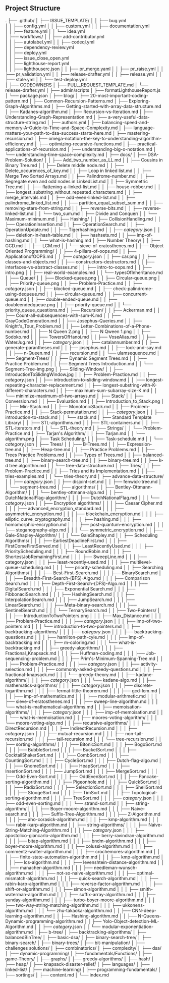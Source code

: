 ## Project Structure

.
├── .github/
│   ├── ISSUE_TEMPLATE/
│   │   ├── bug.yml    
│   │   ├── config.yml
│   │   ├── custom.yml
│   │   ├── documentation.yml      
│   │   ├── feature.yml
│   │   └── idea.yml         
│   ├── workflows/
│   │   ├── add-contributor.yml    
│   │   ├── autolabel.yml
│   │   ├── codeql.yml   
│   │   ├── dependency-review.yml   
│   │   ├── deploy.yml            
│   │   ├── issue_close_open.yml                 
│   │   ├── lighthouse-report.yml  
│   │   ├── lighthouserc.json
│   │   ├── pr_merge.yaml
│   │   ├── pr_raise.yml
│   │   ├── pr_validation.yml
│   │   ├── release-drafter.yml
│   │   ├── release.yml
│   │   ├── stale.yml
│   │   └── test-deploy.yml   
│   ├── CODEOWNERS
│   ├── PULL_REQUEST_TEMPLATE.md
│   └── release-drafter.yml
│
├── admin/scripts
│   ├── formatLighthouseReport.js
│   └── package.json
│
├── blog/
│   ├── 20-most-important-coding-pattern.md
│   ├── Common-Recursion-Patterns.md
│   ├── Exploring-Graph-Algorithms.md
│   ├── Getting-started-with-array-data-structure.md
│   ├── Kadanes-algorithm.md
│   ├── Recursion-vs-Iteration.md
│   ├── Understanding-Graph-Representation.md
│   ├── a-very-useful-data-structure-string.md
│   ├── authors.yml
│   ├── balancing-speed-and-memory-A-Guide-to-Time-and-Space-Complexity.md
│   ├── language-matters-your-path-to-dsa-success-starts-here.md
│   ├── mastering-recursion.md
│   ├── omega-notation-the-key-to-understanding-algorithm-efficiency.md
│   ├── optimizing-recursive-functions.md
│   ├── practical-applications-of-recursion.md
│   ├── understanding-big-o-notation.md
│   └── understanding-time-space-complexity.md
│
├── docs/
│   ├── DSA-Problem-Solution/
│   │   ├── Add_two_number_as_LL.md
│   │   ├── Cousins in Binary Tree.md
│   │   ├── Delete middle node.md
│   │   ├── Delete_occurences_of_key.md
│   │   ├── Loop in linked list.md
│   │   ├── Merge Two Sorted Arrays.md
│   │   ├── Palindrome-number.md
│   │   ├── Segregate even and odd nodes in LinkedList.md
│   │   ├── Symmetric Tree.md
│   │   ├── flattening-a-linked-list.md
│   │   ├── house-robber.md
│   │   ├── longest_substring_without_repeated_characters.md
│   │   ├── merge_intervals.md
│   │   ├── odd-even-linked-list.md
│   │   ├── palindrome_linked_list.md
│   │   ├── partition_equal_subset_sum.md
│   │   ├── removing-stars-from-string.md
│   │   ├── reverse-bits.md
│   │   ├── reverse-linked-list.md
│   │   └── two_sum.md
│   ├── Divide and Conquer/
│   │   └── Maximum-minimum.md
│   ├── Hashing/
│   │   ├── CollisionHandling.md
│   │   ├── OperationInsertion.md
│   │   ├── OperationSearch.md
│   │   ├── OperationUpdate.md
│   │   ├── Tigerhashing.md
│   │   ├── _category_.json
│   │   ├── deletion-in-hash-table.md
│   │   ├── hashsets.md
│   │   ├── imp-of-hashing.md
│   │   └── what-is-hashing.md
│   ├── Number Theory/
│   │   ├── GCD.md
│   │   ├── LCM.md
│   │   └── sieve-of-eratosthenes.md
│   ├── Object Oriented Programming/
│   │   ├── 4-pillars-of-oops.md
│   │   ├── ApplicationofOOPS.md
│   │   ├── _category_.json
│   │   ├── car.png
│   │   ├── classes-and-objects.md
│   │   ├── constructors-destructors.md
│   │   ├── interfaces-vs-abstract-classes.md
│   │   ├── intro-to-oops.md
│   │   ├── intro.png
│   │   ├── real-world-examples.md
│   │   └── typesOfInheritance.md
│   ├── Queue/
│   │   ├── Blocked-queue.png
│   │   ├── Circular-queue.png
│   │   ├── Priority-queue.png
│   │   ├── Problem-Practice.md
│   │   ├── _category_.json
│   │   ├── blocked-queue.md
│   │   ├── check-palindrome-using-dequeue.md
│   │   ├── circular-queue.md
│   │   ├── concurrent-queue.md
│   │   ├── double-ended-queue.md
│   │   ├── doubleendedqueue.png
│   │   ├── priority-queue.md
│   │   └── priority_queue_questions.md
│   ├── Recursion/
│   │   ├── Ackerman.md
│   │   ├── Count-all-subsequences-with-sum-K.md
│   │   ├── GrayCodeGeneration.md
│   │   ├── Josephus-Queries.md
│   │   ├── Knight's_Tour_Problem.md
│   │   ├── Letter-Combinations-of-a-Phone-number.md
│   │   ├── N Queen 2.png
│   │   ├── N Qween 1.png
│   │   ├── Sodoko.md
│   │   ├── TowersOfHanoi.md
│   │   ├── VoseAlias.md
│   │   ├── WaterJug.md
│   │   ├── _category_.json
│   │   ├── catalannumber.md
│   │   ├── generate-parantheses.md
│   │   ├── josephus.md
│   │   ├── look-and-say.md
│   │   ├── n-Queen.md
│   │   ├── recursion.md
│   │   └── ulamsequence.md
│   ├── Segment-Trees/
│   │   ├── Dynamic Segment Trees.md
│   │   ├── Practice Problem.md
│   │   ├── Segment Trees Introduction.md
│   │   └── Segment-Tree-img.png
│   ├── Sliding-Window/
│   │   ├── IntroductionToSlidingWindow.jpg
│   │   ├── Problem-Practice.md
│   │   ├── _category_.json
│   │   ├── introduction-to-sliding-window.md
│   │   ├── longest-repeating-character-replacement.md
│   │   ├── longest-substring-with-K-different-characters.md
│   │   ├── maximum-sum-subarray-size-K.md
│   │   └── minimize-maximum-of-two-arrays.md
│   ├── Stack/
│   │   ├── Conversion.md
│   │   ├── Evaluation.md
│   │   ├── Introduction_to_Stack.png
│   │   ├── Min-Stack.md
│   │   ├── MonotonicStack.md
│   │   ├── Problem-Practice.md
│   │   ├── Stack-permutation.md
│   │   ├── _category_.json
│   │   ├── introduction-to-stack.md
│   │   └── stack.md
│   ├── Standard Template Library/
│   │   ├── STL-algorithms.md
│   │   ├── STL-containers.md
│   │   ├── STL-iterators.md
│   │   └── STL-theory.md
│   ├── Strings/
│   │   └── Problem-Practice.md
│   ├── Tarjan's Algorithm/
│   │   ├── Tarjan.md
│   │   └── algorithm.png
│   ├── Task Scheduling/
│   │   ├── Task-schedule.md
│   │   └── _category_.json
│   ├── Trees/
│   │   ├── B-Trees.md
│   │   ├── Expression-tree.md
│   │   ├── Heap-tree.md
│   │   ├── Practice Problems.md
│   │   ├── Trees Practice Problems.md
│   │   ├── Types of Trees.md
│   │   ├── balanced-tree.md
│   │   ├── binary-search-tree.md
│   │   ├── binary-tree.md
│   │   ├── k-d tree algorithm.md
│   │   └── tree-data-structure.md
│   ├── Tries/
│   │   ├── Problem-Practice.md
│   │   ├── Tries and its Implementation.md
│   │   ├── tries-examples.md
│   │   └── tries-theory.md
│   ├── advance-data-structure/
│   │   ├── _category_.json
│   │   ├── disjoint-set.md
│   │   ├── fenwick-tree.md
│   │   └── segment-tree.md
│   ├── algorithms/
│   │   ├── Bentley-Ottmann-Algorithm/
│   │   │   └── bentley-ottmann-algo.md
│   │   ├── DutchNationalFlag-algorithm/
│   │   │   ├── DutchNationalFlag.md
│   │   │   └── _category_.json
│   │   ├── Encryption algorithms/
│   │   │   ├── Caesar Cipher.md
│   │   │   ├── advanced_encryption_standard.md
│   │   │   ├── asymmetric_encryption.md
│   │   │   ├── blockchain_encryption.md
│   │   │   ├── elliptic_curve_cryptography.md
│   │   │   ├── hashing.md
│   │   │   ├── homomorphic-encryption.md
│   │   │   ├── post-quantum-encryption.md
│   │   │   ├── steganography-algo.md
│   │   │   └── symmetric_encryption.md
│   │   ├── Gale-Shapley-Algorithm/
│   │   │   └── GaleShapley.md
│   │   ├── Scheduling Algorithms/
│   │   │   ├── EarliestDeadlineFirst.md
│   │   │   ├── FirstComeFirstServed.md
│   │   │   ├── LeastRecentlyUsed.md
│   │   │   ├── PriorityScheduling.md
│   │   │   ├── RoundRobin.md
│   │   │   ├── ShortestJobRemainingFirst.md
│   │   │   ├── SweepLine.md
│   │   │   ├── category.json
│   │   │   ├── least-recently-used.md
│   │   │   ├── multilevel-queue-scheduling.md
│   │   │   └── priority-scheduling.md
│   │   ├── Searching Algorithms/
│   │   │   ├── Best-First-Search.md
│   │   │   ├── BinarySearch.md
│   │   │   ├── Breadth-First-Search-(BFS)-Algo.md
│   │   │   ├── Comparison Search.md
│   │   │   ├── Depth-First-Search-(DFS)-Algo.md
│   │   │   ├── DigitalSearch.md
│   │   │   ├── Exponential Search.md
│   │   │   ├── FibbonaciSearch.md
│   │   │   ├── HashingSearch.md
│   │   │   ├── InterpolationSearch.md
│   │   │   ├── JumpSearch.md
│   │   │   ├── LinearSearch.md
│   │   │   ├── Meta-binary-search.md
│   │   │   ├── SentinelSearch.md
│   │   │   └── TernarySearch.md
│   │   ├── Two-Pointers/
│   │   │   ├── IntroductionToTwoPointers.png
│   │   │   ├── Max_Distance.md
│   │   │   ├── Problem-Practice.md
│   │   │   ├── _category_.json
│   │   │   ├── imp-of-two-pointers.md
│   │   │   └── introduction-to-two-pointers.md
│   │   ├── backtracking-algorithms/
│   │   │   ├── _category_.json
│   │   │   ├── backtracking-questions.md
│   │   │   ├── hamilton-path-cyle.md
│   │   │   ├── imp-of-backtracking.md
│   │   │   ├── m-coloring.md
│   │   │   └── what-is-backtracking.md
│   │   ├── greedy-algorithms/
│   │   │   ├── Fractional_Knapsack.md
│   │   │   ├── Huffman-coding.md
│   │   │   ├── Job-sequencing-problem.md
│   │   │   ├── Prim's-Minimum-Spanning-Tree.md
│   │   │   ├── Problem-Practice.md
│   │   │   ├── _category_.json
│   │   │   ├── activity-selection.md
│   │   │   ├── commonly-asked-greedy-questions.md
│   │   │   ├── fractional-knapsack.md
│   │   │   └── greedy-theory.md
│   │   ├── kadane-algorithm/
│   │   │   ├── _category_.json
│   │   │   └── kadane-algo.md
│   │   ├── mathematics-algorithms/
│   │   │   ├── _category_.json
│   │   │   ├── discrete-logarithm.md
│   │   │   ├── fermat-little-theorem.md
│   │   │   ├── gcd-lcm.md
│   │   │   ├── imp-of-mathematics.md
│   │   │   ├── modular-arithmetic.md
│   │   │   ├── sieve-of-eratosthenes.md
│   │   │   ├── sweep-line-algorithm.md
│   │   │   └── what-is-mathematical-algorithms.md
│   │   ├── memoisation-algorithms/
│   │   │   ├── _category_.json
│   │   │   ├── imp-of-memoisation.md
│   │   │   └── what-is-memoisation.md
│   │   ├── moores-voting-algorithm/
│   │   │   └── moore-voting-algo.md
│   │   ├── recursive-algorithms/
│   │   │   ├── DirectRecursion.md
│   │   │   ├── IndirectRecursion.md
│   │   │   ├── _category_.json
│   │   │   ├── mutual-recursion.md
│   │   │   ├── non-tail-recursion.md
│   │   │   ├── tail-recursion.md
│   │   │   └── tree-recursion.md
│   │   ├── sorting-algorithms/
│   │   │   ├── BitonicSort.md
│   │   │   ├── BogoSort.md
│   │   │   ├── BubbleSort.md
│   │   │   ├── BucketSort.md
│   │   │   ├── CocktailShakerSort.md
│   │   │   ├── CombSort.md
│   │   │   ├── CountingSort.md
│   │   │   ├── CycleSort.md
│   │   │   ├── Dutch-flag-algo.md
│   │   │   ├── GnomeSort.md
│   │   │   ├── HeapSort.md
│   │   │   ├── InsertionSort.md
│   │   │   ├── JumpSort.md
│   │   │   ├── MergeSort.md
│   │   │   ├── Odd-Even-Sort.md
│   │   │   ├── OddEvenSort.md
│   │   │   ├── Pancake-sorting-algorithm.md
│   │   │   ├── Pigeonhole.md
│   │   │   ├── QuickSort.md
│   │   │   ├── RadixSort.md
│   │   │   ├── SelectionSort.md
│   │   │   ├── ShellSort.md
│   │   │   ├── StoogeSort.md
│   │   │   ├── TimSort.md
│   │   │   ├── Topological-sorting-algorithm.md
│   │   │   ├── TreeSort.md
│   │   │   ├── _category_.json
│   │   │   ├── odd-even-sorting.md
│   │   │   └── strand-sort.md
│   │   ├── string-algorithm/
│   │   │   ├── Boyer-moore-algorithm.md
│   │   │   ├── Naive-search.md
│   │   │   ├── Suffix-Tree-Algorithm.md
│   │   │   ├── Z-Algorithm.md
│   │   │   ├── aho-corasick-algorithm.md
│   │   │   ├── kmp-algorithm.md
│   │   │   └── rabin-karp-algorithm.md
│   │   ├── string-algorithms/
│   │   │   ├── Naive-String-Matching-Algorithm.md
│   │   │   ├── _category_.json
│   │   │   ├── apostolico-giancarlo-algorithm.md
│   │   │   ├── berry-ravindran-algorithm.md
│   │   │   ├── bitap-algorithm.md
│   │   │   ├── bndm-algorithm.md
│   │   │   ├── boyer-moore-algorithm.md
│   │   │   ├── colussi-algorithm.md
│   │   │   ├── commentz-walter-algorithm.md
│   │   │   ├── crochemores-algorithm.md
│   │   │   ├── finite-state-automation-algorithm.md
│   │   │   ├── kmp-algorithm.md
│   │   │   ├── lcs-algorithm.md
│   │   │   ├── levenshtein-distance-algorithm.md
│   │   │   ├── manacher-algorithm.md
│   │   │   ├── needleman-wunsch-algorithm.md
│   │   │   ├── not-so-naive-algorithm.md
│   │   │   ├── optimal-mismatch-algorithm.md
│   │   │   ├── quick-search-algorithm.md
│   │   │   ├── rabin-karp-algorithm.md
│   │   │   ├── reverse-factor-algorithm.md
│   │   │   ├── shift-or-algorithm.md
│   │   │   ├── simon-algorithm.md
│   │   │   ├── smith-waterman-algorithm.md
│   │   │   ├── suffix-array-algorithm.md
│   │   │   ├── sunday-algorithm.md
│   │   │   ├── turbo-boyer-moore-algorithm.md
│   │   │   ├── two-way-string-matching-algorithm.md
│   │   │   ├── ukkonens-algorithm.md
│   │   │   └── zhu-takaoka-algorithm.md
│   │   ├── CNN-deep-learning-algorithm.md
│   │   ├── Hashing-algorithm.md
│   │   ├── N-Queens-Dynamic-programming-algorithm.md
│   │   ├── Yolo-Object-detection-ML-Algorithm.md
│   │   ├── _category_.json
│   │   └── modular-exponentiation-algorithm.md
│   ├── b-tree/
│   ├── backtracking-algorithms/
│   ├── balancedBinTree/
│   ├── basic-dsa/
│   ├── binary-search-tree/
│   ├── binary-search/
│   ├── binary-trees/
│   ├── bit-manipulation/
│   ├── challenges solutions/
│   ├── combinatorics/
│   ├── complexity/
│   ├── dsa/
│   ├── dynamic-programming/
│   ├── fundamentals/Functions/
│   ├── game-Theory/
│   ├── graphs/
│   ├── greedy-algorithms/
│   ├── hash/
│   ├── heap/
│   ├── knapsack-disaster-relief/
│   ├── languages/
│   ├── linked-list/
│   ├── machine-learning/
│   ├── programming-fundamentals/
│   ├── sortings/
│   ├── content.md
│   └── index.md
 
